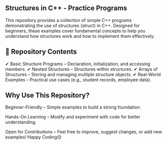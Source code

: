 ## Structures in C++ - Practice Programs
This repository provides a collection of simple C++ programs demonstrating the use of structures (struct) in C++. Designed for beginners, these examples cover fundamental concepts to help you understand how structures work and how to implement them effectively.

## 📁 Repository Contents
✔ Basic Structure Programs – Declaration, initialization, and accessing members.
✔ Nested Structures – Structures within structures.
✔ Arrays of Structures – Storing and managing multiple structure objects.
✔ Real-World Examples – Practical use cases (e.g., student records, employee data).


## Why Use This Repository?
Beginner-Friendly – Simple examples to build a strong foundation.

Hands-On Learning – Modify and experiment with code for better understanding.

Open for Contributions – Feel free to improve, suggest changes, or add new examples!
Happy Coding😊
